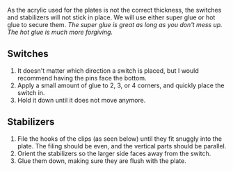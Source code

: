 As the acrylic used for the plates is not the correct thickness, the switches and stabilizers will not stick in place. We will use either super glue or hot glue to secure them. *The super glue is great as long as you don't mess up. The hot glue is much more forgiving.*
## Switches
1. It doesn't matter which direction a switch is placed, but I would recommend having the pins face the bottom.
2. Apply a small amount of glue to 2, 3, or 4 corners, and quickly place the switch in.
3. Hold it down until it does not move anymore.
## Stabilizers
1. File the hooks of the clips (as seen below) until they fit snuggly into the plate. The filing should be even, and the vertical parts should be parallel.
2. Orient the stabilizers so the larger side faces away from the switch.
3. Glue them down, making sure they are flush with the plate.